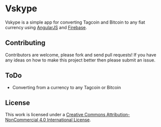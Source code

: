 Vskype
=========

Vskype is a simple app for converting Tagcoin and Bitcoin to any fiat currency using [AngularJS](http://angularjs.org/) and [Firebase](https://www.firebase.com/).

Contributing
--------------

Contributors are welcome, please fork and send pull requests! If you have any ideas on how to make this project better then please submit an issue.

ToDo
-----------

* Converting from a currency to any Tagcoin or Bitcoin

License
----

This work is licensed under a [Creative Commons Attribution-NonCommercial 4.0 International License](http://creativecommons.org/licenses/by-nc/4.0/).

